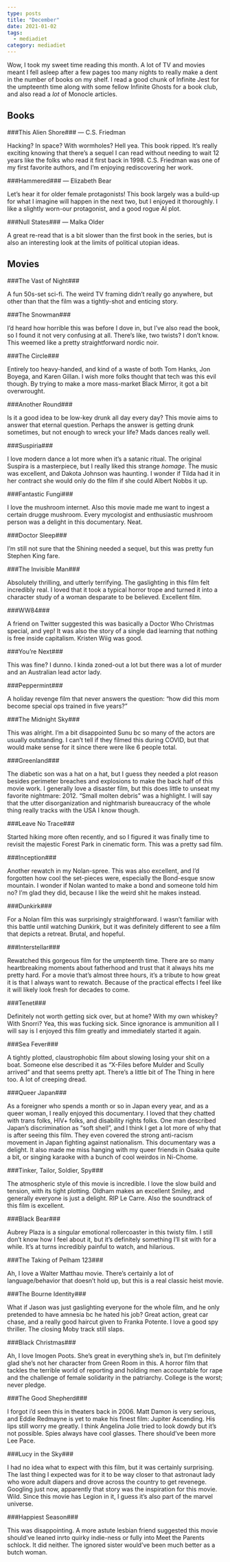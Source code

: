 ```yaml
---
type: posts
title: "December"
date: 2021-01-02
tags:
  - mediadiet
category: mediadiet
---
```


Wow, I took my sweet time reading this month. A lot of TV and movies meant I fell asleep after a few pages too many nights to really make a dent in the number of books on my shelf. I read a good chunk of Infinite Jest for the umpteenth time along with some fellow Infinite Ghosts for a book club, and also read a _lot_ of Monocle articles.
<!--more-->

## Books

###This Alien Shore### — C.S. Friedman 

Hacking? In space? With wormholes? Hell yea. This book ripped. It’s really exciting knowing that there’s a sequel I can read without needing to wait 12 years like the folks who read it first back in 1998. C.S. Friedman was one of my first favorite authors, and I’m enjoying rediscovering her work.

###Hammered### — Elizabeth Bear

Let’s hear it for older female protagonists! This book largely was a build-up for what I imagine will happen in the next two, but I enjoyed it thoroughly. I like a slightly worn-our protagonist, and a good rogue AI plot. 

###Null States### — Malka Older

A great re-read that is a bit slower than the first book in the series, but is also an interesting look at the limits of political utopian ideas.

## Movies

###The Vast of Night###

A fun 50s-set sci-fi. The weird TV framing didn’t really go anywhere, but other than that the film was a tightly-shot and enticing story.

###The Snowman###

I’d heard how horrible this was before I dove in, but I’ve also read the book, so I found it not very confusing at all. There’s like, two twists? I don’t know. This weemed like a pretty straightforward nordic noir.

###The Circle###

Entirely too heavy-handed, and kind of a waste of both Tom Hanks, Jon Boyega, and Karen Gillan. I wish more folks thought that tech was this evil though. By trying to make a more mass-market Black Mirror, it got a bit overwrought.

###Another Round###

Is it a good idea to be low-key drunk all day every day? This movie aims to answer that eternal question. Perhaps the answer is getting drunk sometimes, but not enough to wreck your life? Mads dances really well.

###Suspiria###

I love modern dance a lot more when it’s a satanic ritual. The original Suspira is a masterpiece, but I really liked this strange _homage_. The music was excellent, and Dakota Johnson was haunting. I wonder if Tilda had it in her contract she would only do the film if she could Albert Nobbs it up.

###Fantastic Fungi###

I love the mushroom internet. Also this movie made me want to ingest a certain drugge mushroom. Every mycologist and enthusiastic mushroom person was a delight in this documentary. Neat.

###Doctor Sleep###

I’m still not sure that the Shining needed a sequel, but this was pretty fun Stephen King fare. 

###The Invisible Man###

Absolutely thrilling, and utterly terrifying. The gaslighting in this film felt incredibly real. I loved that it took a typical horror trope and turned it into a character study of a woman desparate to be believed. Excellent film.

###WW84###

A friend on Twitter suggested this was basically a Doctor Who Christmas special, and yep! It was also the story of a single dad learning that nothing is free inside capitalism. Kristen Wiig was good.

###You’re Next###

This was fine? I dunno. I kinda zoned-out a lot but there was a lot of murder and an Australian lead actor lady.

###Peppermint###

A holiday revenge film that never answers the question: “how did this mom become special ops trained in five years?”

###The Midnight Sky###

This was alright. I’m a bit disappointed Sunu bc so many of the actors are usually outstanding. I can’t tell if they filmed this during COVID, but that would make sense for it since there were like 6 people total.

###Greenland###

The diabetic son was a hat on a hat, but I guess they needed a plot reason besides perimeter breaches and explosions to make the back half of this movie work.  I generally love a disaster film, but this does little to unseat my favorite nightmare: 2012. “Small molten debris” was a highlight. I will say that the utter disorganization and nightmarish bureaucracy of the whole thing really tracks with the USA I know though. 

###Leave No Trace###

Started hiking more often recently, and so I figured it was finally time to revisit the majestic Forest Park in cinematic form. This was a pretty sad film.

###Inception###

Another rewatch in my Nolan-spree. This was also excellent, and I’d forgotten how cool the set-pieces were, especially the Bond-esque snow mountain. I wonder if Nolan wanted to make a bond and someone told him no? I’m glad they did, because I like the weird shit he makes instead.

###Dunkirk###

For a Nolan film this was surprisingly straightforward. I wasn’t familiar with this battle until watching Dunkirk, but it was definitely different to see a film that depicts a retreat. Brutal, and hopeful.

###Interstellar###

Rewatched this gorgeous film for the umpteenth time. There are so many heartbreaking moments about fatherhood and trust that it always hits me pretty hard. For a movie that’s almost three hours, it’s a tribute to how great it is that I always want to rewatch. Because of the practical effects I feel like it will likely look fresh for decades to come.

###Tenet###

Definitely not worth getting sick over, but at home? With my own whiskey? With Snorri? Yea, this was fucking sick. Since ignorance is ammunition all I will say is I enjoyed this film greatly and immediately started it again.

###Sea Fever###

A tightly plotted, claustrophobic film about slowing losing your shit on a boat. Someone else described it as “X-Files before Mulder and Scully arrived” and that seems pretty apt. There’s a little bit of The Thing in here too. A lot of creeping dread.

###Queer Japan###

As a foreigner who spends a month or so in Japan every year, and as a queer woman, I really enjoyed this documentary. I loved that they chatted with trans folks, HIV+ folks, and disability rights folks. One man described Japan’s discrimination as “soft shell”, and I think I get a lot more of why that is after seeing this film. They even covered the strong anti-racism movement in Japan fighting against nationalism. This documentary was a delight. It also made me miss hanging with my queer friends in Osaka quite a bit, or singing karaoke with a bunch of cool weirdos in Ni-Chome.

###Tinker, Tailor, Soldier, Spy###

The atmospheric style of this movie is incredible. I love the slow build and tension, with its tight plotting. Oldham makes an excellent Smiley, and generally everyone is just a delight. RIP Le Carre. Also the soundtrack of this film is excellent.

###Black Bear###

Aubrey Plaza is a singular emotional rollercoaster in this twisty film. I still don’t know how I feel about it, but it’s definitely something I’ll sit with for a while. It’s at turns incredibly painful to watch, and hilarious.

###The Taking of Pelham 123###

Ah, I love a Walter Matthau movie. There’s certainly a lot of language/behavior that doesn’t hold up, but this is a real classic heist movie.

###The Bourne Identity###

What if Jason was just gaslighting everyone for the whole film, and he only pretended to have amnesia bc he hated his job? Great action, great car chase, and a really good haircut given to Franka Potente. I love a good spy thriller. The closing Moby track still slaps.

###Black Christmas###

Ah, I love Imogen Poots. She’s great in everything she’s in, but I’m definitely glad she’s not her character from Green Room in this. A horror film that tackles the terrible world of reporting and holding men accountable for rape and the challenge of female solidarity in the patriarchy. College is the worst; never pledge.

###The Good Shepherd###

I forgot i’d seen this in theaters back in 2006. Matt Damon is very serious, and Eddie Redmayne is yet to make his finest film: Jupiter Ascending. His lips still worry me greatly. I think Angelina Jolie tried to look dowdy but it’s not possible. Spies always have cool glasses. There should’ve been more Lee Pace.

###Lucy in the Sky###

I had no idea what to expect with this film, but it was certainly surprising. The last thing I expected was for it to be way closer to that astronaut lady who wore adult diapers and drove across the country to get revenege. Googling just now, apparently that story was the inspiration for this movie. Wild. Since this movie has Legion in it, I guess it’s also part of the marvel universe.

###Happiest Season###

This was disappointing. A more astute lesbian friend suggested this movie should’ve leaned inrto quirky indie-ness or fully into Meet the Parents schlock. It did neither. The ignored sister would’ve been much better as a butch woman.